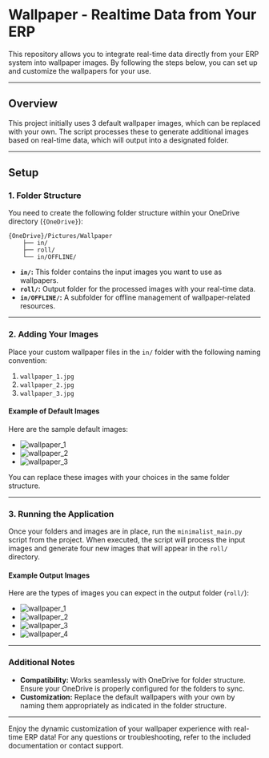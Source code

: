 # Wallpaper - Realtime Data from Your ERP

This repository allows you to integrate real-time data directly from your ERP system into wallpaper images. By following the steps below, you can set up and customize the wallpapers for your use. 

---

## Overview

This project initially uses 3 default wallpaper images, which can be replaced with your own. The script processes these to generate additional images based on real-time data, which will output into a designated folder.

---

## Setup

### 1. Folder Structure

You need to create the following folder structure within your OneDrive directory (`{OneDrive}`):

```plaintext
{OneDrive}/Pictures/Wallpaper
    ├── in/
    ├── roll/
    └── in/OFFLINE/
```

- **`in/`:** This folder contains the input images you want to use as wallpapers.  
- **`roll/`:** Output folder for the processed images with your real-time data.  
- **`in/OFFLINE/`:** A subfolder for offline management of wallpaper-related resources.

---

### 2. Adding Your Images

Place your custom wallpaper files in the `in/` folder with the following naming convention:

1. `wallpaper_1.jpg`
2. `wallpaper_2.jpg`
3. `wallpaper_3.jpg`

#### Example of Default Images
Here are the sample default images:

- ![wallpaper_1](https://github.com/user-attachments/assets/8b1a7205-74c7-4d67-951c-0b69c14afb7c)
- ![wallpaper_2](https://github.com/user-attachments/assets/67ba81de-c246-4e40-8a7d-8bd4a2182c53)
- ![wallpaper_3](https://github.com/user-attachments/assets/0e49d58c-308e-4951-a24c-bf0fa251b3d2)

You can replace these images with your choices in the same folder structure.

---

### 3. Running the Application

Once your folders and images are in place, run the `minimalist_main.py` script from the project. When executed, the script will process the input images and generate four new images that will appear in the `roll/` directory.

#### Example Output Images
Here are the types of images you can expect in the output folder (`roll/`):

- ![wallpaper_1](https://github.com/user-attachments/assets/164c579c-1210-40a4-96cb-e37be4c422df)
- ![wallpaper_2](https://github.com/user-attachments/assets/e013a179-92fb-4a73-a4ea-f061d87f9977)
- ![wallpaper_3](https://github.com/user-attachments/assets/2f4a79ba-a50d-4dc8-adf5-109c5f90cd38)
- ![wallpaper_4](https://github.com/user-attachments/assets/0d99b09d-77e1-4cab-a90c-6782c6e74fa8)

---

### Additional Notes

- **Compatibility:** Works seamlessly with OneDrive for folder structure. Ensure your OneDrive is properly configured for the folders to sync.
- **Customization:** Replace the default wallpapers with your own by naming them appropriately as indicated in the folder structure.

---

Enjoy the dynamic customization of your wallpaper experience with real-time ERP data! For any questions or troubleshooting, refer to the included documentation or contact support.